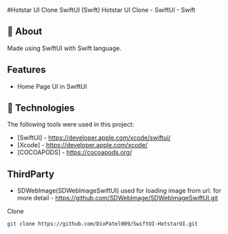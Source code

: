 #Hotstar UI Clone SwiftUI (Swift)
Hotstar UI Clone - SwiftUI - Swift

## :dart: About ##

Made using SwiftUI with Swift language.

## Features
- Home Page UI in SwiftUI


## :rocket: Technologies ##

The following tools were used in this project:

- [SwiftUI] - https://developer.apple.com/xcode/swiftui/
- [Xcode] - https://developer.apple.com/xcode/
- [COCOAPODS] - https://cocoapods.org/


## ThirdParty

- SDWebImage(SDWebImageSwiftUI)
    used for loading image from url.
    for more detail - https://github.com/SDWebImage/SDWebImageSwiftUI.git


Clone

```bash
git clone https://github.com/DixPatel009/SwiftUI-HotstarUI.git
```

